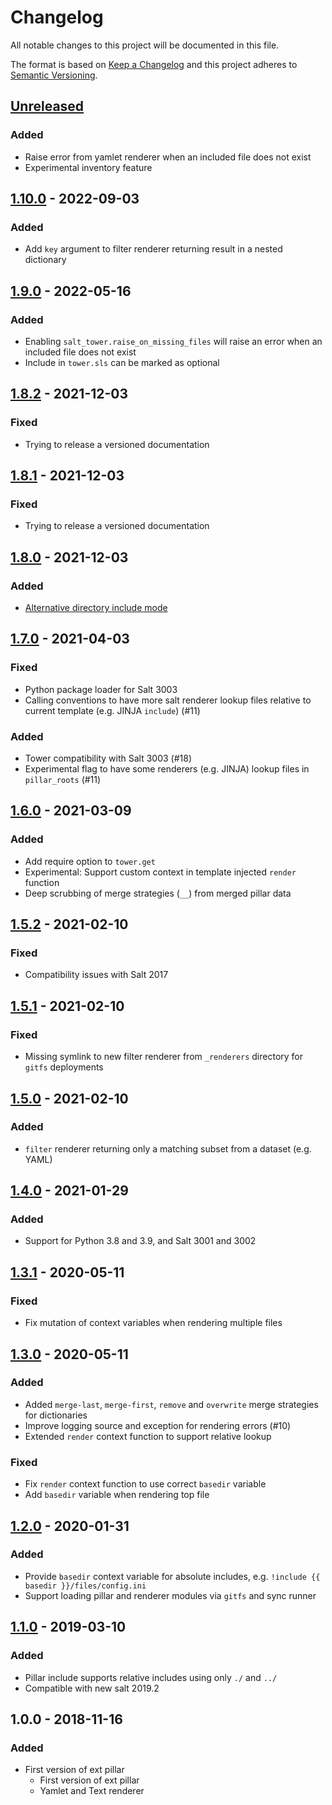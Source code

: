 # Changelog

All notable changes to this project will be documented in this file.

The format is based on [Keep a Changelog](http://keepachangelog.com/en/1.0.0/)
and this project adheres to [Semantic Versioning](http://semver.org/spec/v2.0.0.html).

## [Unreleased]

### Added

- Raise error from yamlet renderer when an included file does not exist
- Experimental inventory feature

## [1.10.0] - 2022-09-03

### Added

- Add `key` argument to filter renderer returning result in a nested dictionary

## [1.9.0] - 2022-05-16

### Added

- Enabling `salt_tower.raise_on_missing_files` will raise an error when an included file does not exist
- Include in `tower.sls` can be marked as optional

## [1.8.2] - 2021-12-03

### Fixed

- Trying to release a versioned documentation

## [1.8.1] - 2021-12-03

### Fixed

- Trying to release a versioned documentation

## [1.8.0] - 2021-12-03

### Added

- [Alternative directory include mode](https://jgraichen.github.io/salt-tower/v1.8.2/configuration/#include_directory_mode)

## [1.7.0] - 2021-04-03

### Fixed

- Python package loader for Salt 3003
- Calling conventions to have more salt renderer lookup files relative to current template (e.g. JINJA `include`) (#11)

### Added

- Tower compatibility with Salt 3003 (#18)
- Experimental flag to have some renderers (e.g. JINJA) lookup files in `pillar_roots` (#11)

## [1.6.0] - 2021-03-09

### Added

- Add require option to `tower.get`
- Experimental: Support custom context in template injected `render` function
- Deep scrubbing of merge strategies (`__`) from merged pillar data

## [1.5.2] - 2021-02-10

### Fixed

- Compatibility issues with Salt 2017

## [1.5.1] - 2021-02-10

### Fixed

- Missing symlink to new filter renderer from `_renderers` directory for `gitfs` deployments

## [1.5.0] - 2021-02-10

### Added

- `filter` renderer returning only a matching subset from a dataset (e.g. YAML)

## [1.4.0] - 2021-01-29

### Added

- Support for Python 3.8 and 3.9, and Salt 3001 and 3002

## [1.3.1] - 2020-05-11

### Fixed

- Fix mutation of context variables when rendering multiple files

## [1.3.0] - 2020-05-11

### Added

- Added `merge-last`, `merge-first`, `remove` and `overwrite` merge strategies for dictionaries
- Improve logging source and exception for rendering errors (#10)
- Extended `render` context function to support relative lookup

### Fixed

- Fix `render` context function to use correct `basedir` variable
- Add `basedir` variable when rendering top file

## [1.2.0] - 2020-01-31

### Added

- Provide `basedir` context variable for absolute includes, e.g. `!include {{ basedir }}/files/config.ini`
- Support loading pillar and renderer modules via `gitfs` and sync runner

## [1.1.0] - 2019-03-10

### Added

- Pillar include supports relative includes using only `./` and `../`
- Compatible with new salt 2019.2

## 1.0.0 - 2018-11-16

### Added

- First version of ext pillar
  - First version of ext pillar
  - Yamlet and Text renderer

[unreleased]: https://github.com/jgraichen/salt-tower/compare/v1.10.0...HEAD
[1.10.0]: https://github.com/jgraichen/salt-tower/compare/v1.9.0...v1.10.0
[1.9.0]: https://github.com/jgraichen/salt-tower/compare/v1.8.2...v1.9.0
[1.8.2]: https://github.com/jgraichen/salt-tower/compare/v1.8.1...v1.8.2
[1.8.1]: https://github.com/jgraichen/salt-tower/compare/v1.8.0...v1.8.1
[1.8.0]: https://github.com/jgraichen/salt-tower/compare/v1.7.0...v1.8.0
[1.7.0]: https://github.com/jgraichen/salt-tower/compare/v1.6.0...v1.7.0
[1.6.0]: https://github.com/jgraichen/salt-tower/compare/v1.5.2...v1.6.0
[1.5.2]: https://github.com/jgraichen/salt-tower/compare/v1.5.1...v1.5.2
[1.5.1]: https://github.com/jgraichen/salt-tower/compare/v1.5.0...v1.5.1
[1.5.0]: https://github.com/jgraichen/salt-tower/compare/v1.4.0...v1.5.0
[1.4.0]: https://github.com/jgraichen/salt-tower/compare/v1.3.1...v1.4.0
[1.3.1]: https://github.com/jgraichen/salt-tower/compare/v1.3.0...v1.3.1
[1.3.0]: https://github.com/jgraichen/salt-tower/compare/v1.2.0...v1.3.0
[1.2.0]: https://github.com/jgraichen/salt-tower/compare/v1.1.0...v1.2.0
[1.1.0]: https://github.com/jgraichen/salt-tower/compare/v1.0.0...v1.1.0
